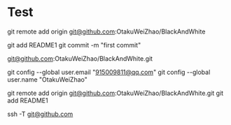 # Test

git remote add origin git@github.com:OtakuWeiZhao/BlackAndWhite

git add README1
git commit -m "first commit"

git@github.com:OtakuWeiZhao/BlackAndWhite.git

git config --global user.email "915009811@qq.com"
git config --global user.name "OtakuWeiZhao"

git remote add origin git@github.com:OtakuWeiZhao/BlackAndWhite.git
git add README1

ssh -T git@github.com